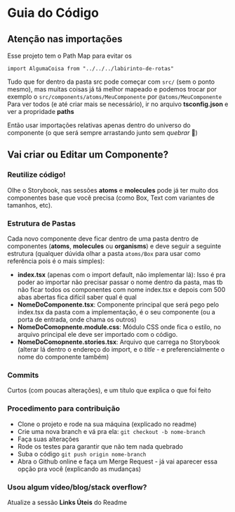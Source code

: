 # Guia do Código

## Atenção nas importações

Esse projeto tem o Path Map para evitar os

`import AlgumaCoisa from "../../../labirinto-de-rotas"`

Tudo que for dentro da pasta src pode começar com `src/` (sem o ponto mesmo), mas muitas coisas já tá melhor mapeado e podemos trocar por exemplo o `src/components/atoms/MeuComponente` por `@atoms/MeuComponente`
Para ver todos (e até criar mais se necessário), ir no arquivo **tsconfig.json** e ver a propridade **paths**

Então usar importações relativas apenas dentro do universo do componente (o que será sempre arrastando junto sem _quebrar_ 🥰)

## Vai criar ou Editar um Componente?

### Reutilize código!

Olhe o Storybook, nas sessões **atoms** e **molecules** pode já ter muito dos componentes base que você precisa (como Box, Text com variantes de tamanhos, etc).

### Estrutura de Pastas

Cada novo componente deve ficar dentro de uma pasta dentro de componentes (**atoms**, **molecules** ou **organisms**) e deve seguir a seguinte estrutura (qualquer dúvida olhar a pasta `atoms/Box` para usar como referência pois é o mais simples):

- **index.tsx** (apenas com o import default, não implementar lá): Isso é pra poder ao importar não precisar passar o nome dentro da pasta, mas tb não ficar todos os componentes com nome index.tsx e depois com 500 abas abertas fica difícil saber qual é qual
- **NomeDoComponente.tsx**: Componente principal que será pego pelo index.tsx da pasta com a implementação, é o seu componente (ou a porta de entrada, onde chama os outros)
- **NomeDoComopnente.module.css**: Módulo CSS onde fica o estilo, no arquivo principal ele deve ser importado com o código.
- **NomeDoComopnente.stories.tsx**: Arquivo que carrega no Storybook (alterar lá dentro o endereço do import, e o _title_ - e preferencialmente o nome do componente também)

### Commits

Curtos (com poucas alterações), e um título que explica o que foi feito

### Procedimento para contribuição

- Clone o projeto e rode na sua máquina (explicado no readme)
- Crie uma nova branch e vá pra ela: `git checkout -b nome-branch`
- Faça suas alterações
- Rode os testes para garantir que não tem nada quebrado
- Suba o código `git push origin nome-branch`
- Abra o Github online e faça um Merge Request - já vai aparecer essa opção pra você (explicando as mudanças)

### Usou algum vídeo/blog/stack overflow?

Atualize a sessão **Links Úteis** do Readme
